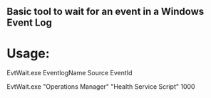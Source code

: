 ## Basic tool to wait for an event in a Windows Event Log

# Usage: 
EvtWait.exe EventlogName Source EventId

EvtWait.exe "Operations Manager" "Health Service Script" 1000

